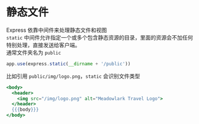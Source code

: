 # 静态文件

Express 依靠中间件来处理静态文件和视图  
`static` 中间件允许指定一个或多个包含静态资源的目录，里面的资源会不加任何特别处理，直接发送给客户端。  
通常文件夹名为 `public`

```js
app.use(express.static(__dirname + '/public'))
```

比如引用 `public/img/logo.png`，`static` 会识别文件类型

```handlebars
<body>
  <header>
    <img src="/img/logo.png" alt="Meadowlark Travel Logo">
  </header>
  {{{body}}}
</body>
```
